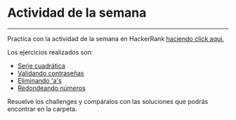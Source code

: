 # Actividad de la semana
___
Practica con la actividad de la semana en HackerRank [haciendo click aqui.](www.hackerrank.com/strings-en-python)

Los ejercicios realizados son:   
- [Serie cuadrática](https://www.hackerrank.com/contests/flujo-de-programa/challenges/serie-cuadratica)  
- [Validando contraseñas](https://www.hackerrank.com/contests/flujo-de-programa/challenges/validando-contrasenas)   
- [Eliminando 'a's](https://www.hackerrank.com/contests/flujo-de-programa/challenges/eliminando-as)  
- [Redondeando números](https://www.hackerrank.com/contests/flujo-de-programa/challenges/redondeando-numerosr)

Resuelve los challenges y compáralos con las soluciones que podrás encontrar en la carpeta.